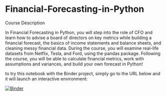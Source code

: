 # Financial-Forecasting-in-Python

Course Description

In Financial Forecasting in Python, you will step into the role of CFO and learn how to advise a board of directors on key metrics while building a financial forecast, the basics of income statements and balance sheets, and cleaning messy financial data. During the course, you will examine real-life datasets from Netflix, Tesla, and Ford, using the pandas package. Following the course, you will be able to calculate financial metrics, work with assumptions and variances, and build your own forecast in Python!

to try this notebook with the Binder project, simply
go to the URL below and it will launch an interactive environment:


[![Binder](https://mybinder.org/badge_logo.svg)](https://mybinder.org/v2/gh/gmineo/FinancialCharts/master?Financial-Charts-and-Visuals-With-Plotly-in-Python.ipynb)

